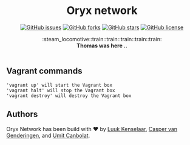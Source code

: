 <h1 align="center">Oryx network</h1>

<div align="center">

[![GitHub issues](https://img.shields.io/github/issues/C0DE-BUST3RS/social-network.svg)](https://github.com/C0DE-BUST3RS/social-network/issues) [![GitHub forks](https://img.shields.io/github/forks/C0DE-BUST3RS/social-network.svg)](https://github.com/C0DE-BUST3RS/social-network/network) [![GitHub stars](https://img.shields.io/github/stars/C0DE-BUST3RS/social-network.svg)](https://github.com/C0DE-BUST3RS/social-network/stargazers) [![GitHub license](https://img.shields.io/github/license/C0DE-BUST3RS/social-network.svg)](https://github.com/C0DE-BUST3RS/social-network)

</div>

<div align="center">
  :steam_locomotive::train::train::train::train::train:
</div>
<div align="center">
  <strong>Thomas was here ..</strong>
</div>

<br />

## Vagrant commands

```
'vagrant up' will start the Vagrant box
'vagrant halt' will stop the Vagrant box
'vagrant destroy' will destroy the Vagrant box
```

## Authors
Oryx Network has been build with ❤ by
[Luuk Kenselaar](https://github.com/Luuk2016),
[Casper van Genderingen](https://github.com/vanGenderingen), and
[Umit Canbolat](https://github.com/hoxsec).